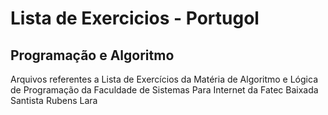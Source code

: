 # Lista de Exercicios - Portugol

## Programação e Algoritmo

Arquivos referentes a Lista de Exercícios da Matéria de Algoritmo e Lógica de Programação da Faculdade de Sistemas Para Internet da Fatec Baixada Santista Rubens Lara
